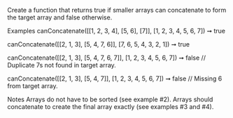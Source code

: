 Create a function that returns true if smaller arrays can concatenate to form the target array and false otherwise.

Examples
canConcatenate([[1, 2, 3, 4], [5, 6], [7]], [1, 2, 3, 4, 5, 6, 7]) ➞ true

canConcatenate([[2, 1, 3], [5, 4, 7, 6]], [7, 6, 5, 4, 3, 2, 1]) ➞ true

canConcatenate([[2, 1, 3], [5, 4, 7, 6, 7]], [1, 2, 3, 4, 5, 6, 7]) ➞ false
// Duplicate 7s not found in target array.

canConcatenate([[2, 1, 3], [5, 4, 7]], [1, 2, 3, 4, 5, 6, 7]) ➞ false
// Missing 6 from target array.

Notes
Arrays do not have to be sorted (see example #2).
Arrays should concatenate to create the final array exactly (see examples #3 and #4).